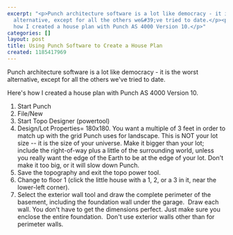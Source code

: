 ```yaml
---
excerpt: "<p>Punch architecture software is a lot like democracy - it is the worst
  alternative, except for all the others we&#39;ve tried to date.</p><p>Here&#39;s
  how I created a house plan with Punch AS 4000 Version 10.</p>"
categories: []
layout: post
title: Using Punch Software to Create a House Plan
created: 1185417969
---
```

<p>Punch architecture software is a lot like democracy - it is the worst alternative, except for all the others we&#39;ve tried to date.</p><p>Here&#39;s how I created a house plan with Punch AS 4000 Version 10.</p><ol><li>Start Punch</li><li>File/New</li><li>Start Topo Designer (powertool)</li><li>Design/Lot Properties= 180x180. You want a multiple of 3 feet in order to match up with the grid Punch uses for landscape. This is NOT your lot size -- it is the size of your universe. Make it bigger than your lot; include the right-of-way plus a little of the surrounding world, unless you really want the edge of the Earth to be at the edge of your lot.  Don&#39;t make it too big, or it will slow down Punch.</li><li>Save the topography and exit the topo power tool.</li><li>Change to floor 1 (click the little house with a 1, 2, or a 3 in it, near the lower-left corner).</li><li>Select the exterior wall tool and draw the complete perimeter of the basement, including the foundation wall under the garage.  Draw each wall. You don&#39;t have to get the dimensions perfect. Just make sure you enclose the entire foundation.  Don&#39;t use exterior walls other than for perimeter walls.<br /></li></ol>
